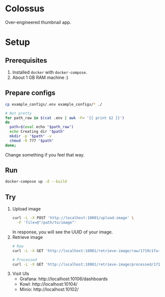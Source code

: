 # Colossus
Over-engineered thumbnail app.


# Setup
## Prerequisites
1. Installed `docker` with `docker-compose`.
2. About 1 GB RAM machine :)

## Prepare configs
```sh
cp example_configs/.env example_configs/* ./

# Not pretty
for path_raw in $(cat .env | awk -F= '{{ print $2 }}')
do
  path=$(eval echo "$path_raw")
  echo Creating dir "$path"
  mkdir -p "$path" -v
  chmod -R 777 "$path"
done;
```
Change something if you feel that way.

## Run
```sh
docker-compose up -d --build
```

## Try
1. Upload image
   ```sh
   curl -L -X POST 'http://localhost:10001/upload-image' \
     -F 'file=@"/path/to/image"'
   ```
   In response, you will see the UUID of your image.
2. Retrieve image
   ```sh
   # Raw
   curl -L -X GET 'http://localhost:10001/retrieve-image/raw/1719c1fa-4e31-4191-969c-3843de8a2463-raw.jpg'
   
   # Processed
   curl -L -X GET 'http://localhost:10001/retrieve-image/processed/1719c1fa-4e31-4191-969c-3843de8a2463-processed.jpg'
   ```
3. Visit UIs
   * Grafana: http://localhost:10106/dashboards
   * Kowl: http://localhost:10104/
   * Minio: http://localhost:10102/
